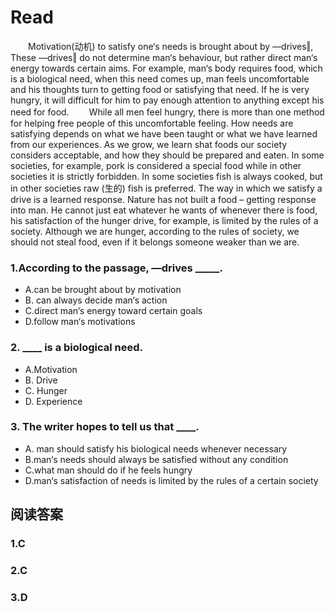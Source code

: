 # Read

　　Motivation(动机) to satisfy one‘s needs is brought about by ―drives‖, These ―drives‖ do not determine man‘s behaviour, but rather direct man‘s energy towards certain aims. For example, man‘s body requires food, which is a biological need, when this need comes up, man feels uncomfortable and his thoughts turn to getting food or satisfying that need. If he is very hungry, it will difficult for him to pay enough attention to anything except his need for food.
　　While all men feel hungry, there is more than one method for helping free people of this uncomfortable feeling. How needs are satisfying depends on what we have been taught or what we have learned from our experiences. As we grow, we learn shat foods our society considers acceptable, and how they should be prepared and eaten. In some societies, for example, pork is considered a special food while in other societies it is strictly forbidden. In some societies fish is always cooked, but in other societies raw (生的) fish is preferred. The way in which we satisfy a drive is a learned response. Nature has not built a food – getting response into man. He cannot just eat whatever he wants of whenever there is food, his satisfaction of the hunger drive, for example, is limited by the rules of a society. Although we are hunger, according to the rules of society, we should not steal food, even if it belongs someone weaker than we are.
### 1.According to the passage, ―drives _____.
* A.can be brought about by motivation 
* B. can always decide man‘s action
* C.direct man‘s energy toward certain goals 
* D.follow man‘s motivations
### 2. ____ is a biological need.
* A.Motivation 
* B. Drive 
* C. Hunger 
* D. Experience
### 3. The writer hopes to tell us that ____.
* A. man should satisfy his biological needs whenever necessary
* B.man‘s needs should always be satisfied without any condition
* C.what man should do if he feels hungry
* D.man‘s satisfaction of needs is limited by the rules of a certain society
## 阅读答案
### 1.C
### 2.C
### 3.D
